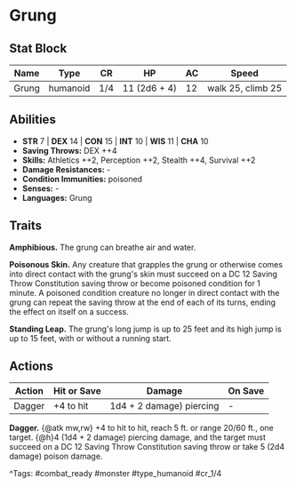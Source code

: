# Grung

## Stat Block

| Name | Type | CR | HP | AC | Speed |
|------|------|----|----|----|-------|
| Grung | humanoid | 1/4 | 11 (2d6 + 4) | 12 | walk 25, climb 25 |

## Abilities

- **STR** 7 | **DEX** 14 | **CON** 15 | **INT** 10 | **WIS** 11 | **CHA** 10
- **Saving Throws:** DEX ++4  
- **Skills:** Athletics ++2, Perception ++2, Stealth ++4, Survival ++2  
- **Damage Resistances:** -  
- **Condition Immunities:** poisoned  
- **Senses:** -  
- **Languages:** Grung

## Traits

**Amphibious.** The grung can breathe air and water.

**Poisonous Skin.** Any creature that grapples the grung or otherwise comes into direct contact with the grung's skin must succeed on a DC 12 Saving Throw Constitution saving throw or become poisoned condition for 1 minute. A poisoned condition creature no longer in direct contact with the grung can repeat the saving throw at the end of each of its turns, ending the effect on itself on a success.

**Standing Leap.** The grung's long jump is up to 25 feet and its high jump is up to 15 feet, with or without a running start.


## Actions

| Action | Hit or Save | Damage | On Save |
|--------|--------------|--------|----------|
| Dagger | +4 to hit | 1d4 + 2 damage) piercing | - |

**Dagger.** {@atk mw,rw} +4 to hit to hit, reach 5 ft. or range 20/60 ft., one target. {@h}4 (1d4 + 2 damage) piercing damage, and the target must succeed on a DC 12 Saving Throw Constitution saving throw or take 5 (2d4 damage) poison damage.


^Tags: #combat_ready #monster #type_humanoid #cr_1/4